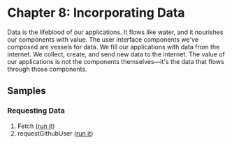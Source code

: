 # Chapter 8: Incorporating Data

Data is the lifeblood of our applications. It flows like water, and it nourishes our components with value. The user interface components we've composed are vessels for data. We fill our applications with data from the internet. We collect, create, and send new data to the internet. The value of our applications is not the components themselves—it's the data that flows through those components.

## Samples

### Requesting Data

1. Fetch ([run it](https://codesandbox.io/s/dry-sea-wmw8w?file=/src/index.js))
2. requestGithubUser ([run it](https://codesandbox.io/s/happy-hypatia-hu6e6?file=/src/index.js))
